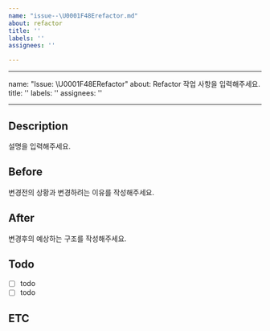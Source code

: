 ```yaml
---
name: "issue--\U0001F48Erefactor.md"
about: refactor
title: ''
labels: ''
assignees: ''

---
```


---
name: "Issue: \U0001F48ERefactor"
about: Refactor 작업 사항을 입력해주세요.
title: ''
labels: ''
assignees: ''

---

## Description

설명을 입력해주세요.

## Before

변경전의 상황과 변경하려는 이유를 작성해주세요.

## After

변경후의 예상하는 구조를 작성해주세요.

## Todo

- [ ] todo
- [ ] todo

## ETC
